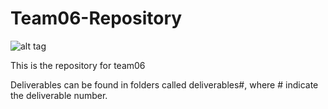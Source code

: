 # Team06-Repository

![alt tag](http://i.imgur.com/nZHE2pK.jpg)

This is the repository for team06

Deliverables can be found in folders called deliverables#, where # indicate the deliverable number.
